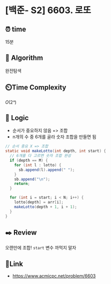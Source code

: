 # [백준- S2] 6603. 로또
 
## ⏰  **time**
15분

## :pushpin: **Algorithm**
완전탐색

## ⏲️**Time Complexity**
$O(2ⁿ)$

## :round_pushpin: **Logic**
- 순서가 중요하지 않음 => 조합
- n개의 수 중 6개를 골라 숫자 조합을 만들면 됨
```java
// 순서 중요 X => 조합
static void makeLotto(int depth, int start) {
  // 6개를 다 고르면 숫자 조합 완성
  if (depth == M) {
    for (int l : lotto) {
      sb.append(l).append(" ");
    }
    sb.append("\n");
    return;
  }

  for (int i = start; i < N; i++) {
    lotto[depth] = arr[i];
    makeLotto(depth + 1, i + 1);
  }
}
```

## :black_nib: **Review**
오랜만에 조합! `start` 변수 까먹지 말자

## 📡**Link**
- https://www.acmicpc.net/problem/6603
